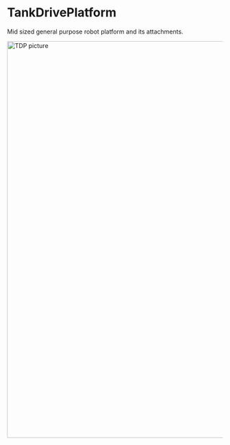 # TankDrivePlatform
Mid sized general purpose robot platform and its attachments.

<img width="927" alt="TDP picture" src="https://github.com/user-attachments/assets/fc21cb75-32fa-48a9-9e93-b51e18124da0" />

